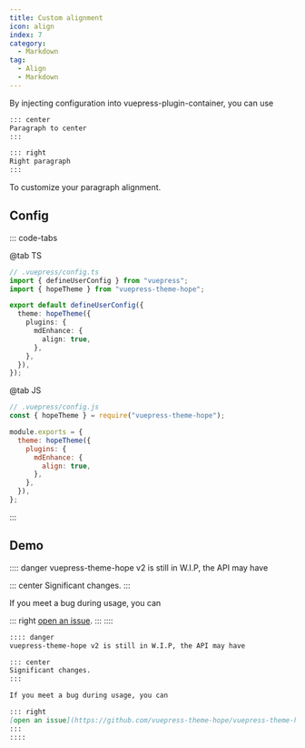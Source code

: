 ```yaml
---
title: Custom alignment
icon: align
index: 7
category:
  - Markdown
tag:
  - Align
  - Markdown
---
```


By injecting configuration into vuepress-plugin-container, you can use

```md
::: center
Paragraph to center
:::

::: right
Right paragraph
:::
```

To customize your paragraph alignment.

<!-- more -->

## Config

::: code-tabs

@tab TS

```ts {8-10}
// .vuepress/config.ts
import { defineUserConfig } from "vuepress";
import { hopeTheme } from "vuepress-theme-hope";

export default defineUserConfig({
  theme: hopeTheme({
    plugins: {
      mdEnhance: {
        align: true,
      },
    },
  }),
});
```

@tab JS

```js {7-9}
// .vuepress/config.js
const { hopeTheme } = require("vuepress-theme-hope");

module.exports = {
  theme: hopeTheme({
    plugins: {
      mdEnhance: {
        align: true,
      },
    },
  }),
};
```

:::

## Demo

:::: danger
vuepress-theme-hope v2 is still in W.I.P, the API may have

::: center
Significant changes.
:::

If you meet a bug during usage, you can

::: right
[open an issue](https://github.com/vuepress-theme-hope/vuepress-theme-hope/issues).
:::
::::

```md
:::: danger
vuepress-theme-hope v2 is still in W.I.P, the API may have

::: center
Significant changes.
:::

If you meet a bug during usage, you can

::: right
[open an issue](https://github.com/vuepress-theme-hope/vuepress-theme-hope/issues).
:::
::::
```
